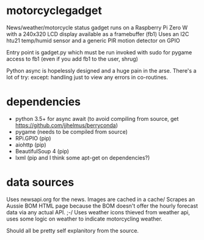 # motorcyclegadget
News/weather/motorcycle status gadget runs on a Raspberry Pi Zero W with a 240x320 LCD display available as a framebuffer (fb1)
Uses an I2C htu21 temp/humid sensor and a generic PIR motion detector on GPIO

Entry point is gadget.py which must be run invoked with sudo for pygame access to fb1 (even if you add fb1 to the user, shrug)

Python async is hopelessly designed and a huge pain in the arse. There's a lot of try: except: handling just to
view any errors in co-routines.

# dependencies
* python 3.5+ for async await (to avoid compiling from source, get https://github.com/jjhelmus/berryconda)
* pygame (needs to be compiled from source)
* RPi.GPIO (pip)
* aiohttp (pip)
* BeautifulSoup 4 (pip)
* lxml (pip and I think some apt-get on dependencies?)

# data sources

Uses newsapi.org for the news. Images are cached in a cache/
Scrapes an Aussie BOM HTML page because the BOM doesn't offer the hourly forecast data via any actual API. ;-/
Uses weather icons thieved from weather api, uses some logic on weather to indicate motorcycling weather.

Should all be pretty self explanitory from the source.
